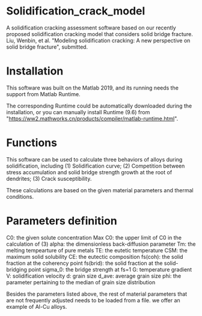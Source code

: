 # Solidification_crack_model
A solidification cracking assessment software based on our recently proposed solidification cracking model that considers solid bridge fracture.
Liu, Wenbin, et al. "Modeling solidification cracking: A new perspective on solid bridge fracture", submitted.


# Installation
This software was built on the Matlab 2019, and its running needs the support from Matlab Runtime.

The corresponding Runtime could be automatically downloaded during the installation, or you can manually install Runtime (9.6) from "https://ww2.mathworks.cn/products/compiler/matlab-runtime.html".


# Functions
This software can be used to calculate three behaviors of alloys during solidification, including
(1) Solidification curve;
(2) Competition between stress accumulation and solid bridge strength growth at the root of dendrites;
(3) Crack susceptibility.

These calculations are based on the given material parameters and thermal conditions.


# Parameters definition
C0: the given solute concentration
Max C0: the upper limit of C0 in the calculation of (3)
alpha: the dimensionless back-diffusion parameter
Tm: the melting tempearture of pure metals
TE: the eutetic temperature
CSM: the maximum solid solubility
CE: the eutectic composition
fs(coh): the solid fraction at the coherency point
fs(brid): the solid fraction at the solid-bridging point
sigma_0: the bridge strength at fs=1
G: temperature gradient
V: solidification velocity
d: grain size
d_ave: average grain size
phi: the parameter pertaining to the median of grain size distribution

Besides the parameters listed above, the rest of material parameters that are not frequently adjusted needs to be loaded from a file. we offer an example of Al-Cu alloys. 
